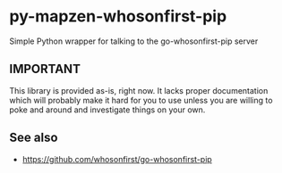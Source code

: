 # py-mapzen-whosonfirst-pip

Simple Python wrapper for talking to the go-whosonfirst-pip server

## IMPORTANT

This library is provided as-is, right now. It lacks proper
documentation which will probably make it hard for you to use unless
you are willing to poke and around and investigate things on your
own.

## See also

* https://github.com/whosonfirst/go-whosonfirst-pip


